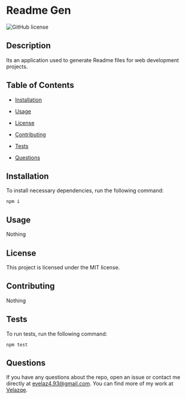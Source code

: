# Readme Gen
![GitHub license](https://img.shields.io/badge/license-MIT-blue.svg)

## Description

Its an application used to generate Readme files for web development projects.

## Table of Contents 

* [Installation](#installation)

* [Usage](#usage)

* [License](#license)

* [Contributing](#contributing)

* [Tests](#tests)

* [Questions](#questions)

## Installation

To install necessary dependencies, run the following command:

```
npm i 
```

## Usage

Nothing

## License

This project is licensed under the MIT license.
  
## Contributing

Nothing

## Tests

To run tests, run the following command:

```
npm test
```

## Questions

If you have any questions about the repo, open an issue or contact me directly at evelaz4.93@gmail.com. You can find more of my work at [Velazqe](https://github.com/Velazqe/).

